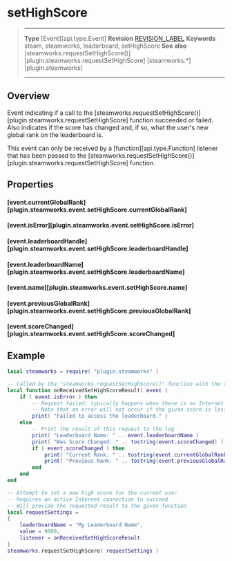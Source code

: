 # setHighScore

> --------------------- ------------------------------------------------------------------------------------------
> __Type__              [Event][api.type.Event]
> __Revision__          [REVISION_LABEL](REVISION_URL)
> __Keywords__          steam, steamworks, leaderboard, setHighScore
> __See also__          [steamworks.requestSetHighScore()][plugin.steamworks.requestSetHighScore]
>                       [steamworks.*][plugin.steamworks]
> --------------------- ------------------------------------------------------------------------------------------

## Overview

Event indicating if a call to the [steamworks.requestSetHighScore()][plugin.steamworks.requestSetHighScore] function succeeded or failed. Also indicates if the score has changed and, if&nbsp;so, what the user's new global rank on the leaderboard is.

This event can only be received by a [function][api.type.Function] listener that has been passed to the [steamworks.requestSetHighScore()][plugin.steamworks.requestSetHighScore] function.


## Properties

#### [event.currentGlobalRank][plugin.steamworks.event.setHighScore.currentGlobalRank]

#### [event.isError][plugin.steamworks.event.setHighScore.isError]

#### [event.leaderboardHandle][plugin.steamworks.event.setHighScore.leaderboardHandle]

#### [event.leaderboardName][plugin.steamworks.event.setHighScore.leaderboardName]

#### [event.name][plugin.steamworks.event.setHighScore.name]

#### [event.previousGlobalRank][plugin.steamworks.event.setHighScore.previousGlobalRank]

#### [event.scoreChanged][plugin.steamworks.event.setHighScore.scoreChanged]


## Example

``````lua
local steamworks = require( "plugin.steamworks" )

-- Called by the "steamworks.requestSetHighScore()" function with the result
local function onReceivedSetHighScoreResult( event )
	if ( event.isError ) then
		-- Request failed; typically happens when there is no Internet access
		-- Note that an error will not occur if the given score is less than the highest
		print( "Failed to access the leaderboard." )
	else
		-- Print the result of this request to the log
		print( "Leaderboard Name: " .. event.leaderboardName )
		print( "Was Score Changed: " .. tostring(event.scoreChanged) )
		if ( event.scoreChanged ) then
			print( "Current Rank: " .. tostring(event.currentGlobalRank) )
			print( "Previous Rank: " .. tostring(event.previousGlobalRank) )
		end
	end
end

-- Attempt to set a new high score for the current user
-- Requires an active Internet connection to succeed
-- Will provide the requested result to the given function
local requestSettings =
{
	leaderboardName = "My Leaderboard Name",
	value = 9000,
	listener = onReceivedSetHighScoreResult
}
steamworks.requestSetHighScore( requestSettings )
``````
